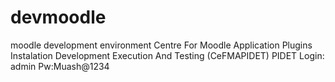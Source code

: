 # devmoodle
moodle development environment
Centre For Moodle Application Plugins Instalation Development Execution And Testing (CeFMAPIDET)
PIDET
Login: admin	Pw:Muash@1234
